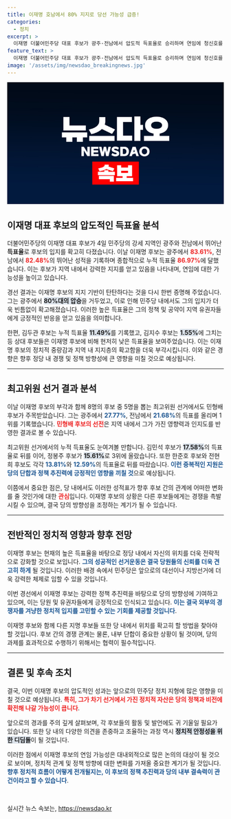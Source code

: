 ```yaml
---
title: 이재명 호남에서 80% 지지로 당선 가능성 급증!
categories:
  - 정치
excerpt: >
  이재명 더불어민주당 대표 후보가 광주·전남에서 압도적 득표율로 승리하며 연임에 청신호를 떴습니다. 과연 그의 전선은 어디까지 이어질까요?
feature_text: >
  이재명 더불어민주당 대표 후보가 광주·전남에서 압도적 득표율로 승리하며 연임에 청신호를 떴습니다. 과연 그의 전선은 어디까지 이어질까요?
image: '/assets/img/newsdao_breakingnews.jpg'
---
```


<p><img src="/assets/img/newsdao_breakingnews.jpg" alt="cryptoinkorea 속보" /></p>

<h2 data-ke-size="size26">이재명 대표 후보의 압도적인 득표율 분석</h2>

<p data-ke-size="size16">더불어민주당의 이재명 대표 후보가 4일 민주당의 강세 지역인 광주와 전남에서 뛰어난 <b>득표율</b>로 후보의 입지를 확고히 다졌습니다. 이날 이재명 후보는 광주에서 <b><span style="color: #ee2323;">83.61%</span></b>, 전남에서 <b><span style="color: #ee2323;">82.48%</span></b>의 뛰어난 성적을 기록하며 종합적으로 누적 득표율 <b><span style="color: #ee2323;">86.97%</span></b>에 달했습니다. 이는 후보가 지역 내에서 강력한 지지를 얻고 있음을 나타내며, 연임에 대한 가능성을 높이고 있습니다.</p>

<p data-ke-size="size16">경선 결과는 이재명 후보의 지지 기반이 탄탄하다는 것을 다시 한번 증명해 주었습니다. 그는 광주에서 <b><span style="background-color: #21538527;">80%대의 압승</span></b>을 거두었고, 이로 인해 민주당 내에서도 그의 입지가 더욱 빈틈없이 확고해졌습니다. 이러한 높은 득표율은 그의 정책 및 공약이 지역 유권자들에게 긍정적인 반응을 얻고 있음을 의미합니다.</p>

<p data-ke-size="size16">한편, 김두관 후보는 누적 득표율 <b><span style="background-color: #21538527;">11.49%</span></b>를 기록했고, 김지수 후보는 <b><span style="background-color: #21538527;">1.55%</span></b>에 그치는 등 상대 후보들은 이재명 후보에 비해 현저히 낮은 득표율을 보여주었습니다. 이는 이재명 후보의 정치적 중량감과 지역 내 지지층의 확고함을 더욱 부각시킵니다. 이와 같은 경향은 향후 정당 내 경쟁 및 정책 방향성에 큰 영향을 미칠 것으로 예상됩니다.</p>

<hr>

<h2 data-ke-size="size26">최고위원 선거 결과 분석</h2>

<p data-ke-size="size16">이날 이재명 후보의 부각과 함께 8명의 후보 중 5명을 뽑는 최고위원 선거에서도 민형배 후보가 주목받았습니다. 그는 광주에서 <b><span style="color: #1a5490;">27.77%</span></b>, 전남에서 <b><span style="color: #1a5490;">21.68%</span></b>의 득표를 올리며 1위를 기록했습니다. <b><span style="color: #ee2323;">민형배 후보의 선전</span></b>은 지역 내에서 그가 가진 영향력과 인지도를 반영한 결과로 볼 수 있습니다.</p>

<p data-ke-size="size16">최고위원 선거에서의 누적 득표율도 눈여겨볼 만합니다. 김민석 후보가 <b><span style="background-color: #21538527;">17.58%</span></b>의 득표율로 뒤를 이어, 정봉주 후보가 <b><span style="background-color: #21538527;">15.61%</span></b>로 3위에 올랐습니다. 또한 한준호 후보와 전현희 후보도 각각 <b><span style="color: #1a5490;">13.81%</span></b>와 <b><span style="color: #1a5490;">12.59%</span></b>의 득표율로 뒤를 따랐습니다. <b><span style="color: #1a5490;">이런 중복적인 지원은 당의 단합과 정책 추진력에 긍정적인 영향을 끼칠 것</span></b>으로 예상됩니다.</p>

<p data-ke-size="size16">이쯤에서 중요한 점은, 당 내에서도 이러한 성적표가 향후 후보 간의 관계에 어떠한 변화를 줄 것인가에 대한 <b><span style="color: #ee2323;">관심</span></b>입니다. 이재명 후보의 상황은 다른 후보들에게는 경쟁을 촉발시킬 수 있으며, 결국 당의 방향성을 조정하는 계기가 될 수 있습니다.</p>

<hr>

<h2 data-ke-size="size26">전반적인 정치적 영향과 향후 전망</h2>

<p data-ke-size="size16">이재명 후보는 현재의 높은 득표율을 바탕으로 정당 내에서 자신의 위치를 더욱 전략적으로 강화할 것으로 보입니다. <b><span style="color: #1a5490;">그의 성공적인 선거운동은 결국 당원들의 신뢰를 더욱 견고히 하게</span></b> 될 것입니다. 이러한 배경 속에서 민주당은 앞으로의 대선이나 지방선거에 더욱 강력한 체제로 임할 수 있을 것입니다.</p>

<p data-ke-size="size16">이번 경선에서 이재명 후보는 강력한 정책 추진력을 바탕으로 당의 방향성에 기여하고 있으며, 이는 당원 및 유권자들에게 긍정적으로 인식되고 있습니다. <b><span style="color: #1a5490;">이는 결국 외부의 경쟁자를 겨냥한 정치적 입지를 고민할 수 있는 기회를 제공할 것입니다</span></b>.</p>

<p data-ke-size="size16">이재명 후보와 함께 다른 지명 후보들 또한 당 내에서 위치를 확고히 할 방법을 찾아야 할 것입니다. 후보 간의 경쟁 관계는 물론, 내부 단합이 중요한 상황이 될 것이며, 당의 과제를 효과적으로 수행하기 위해서는 협력이 필수적입니다.</p>

<hr>

<h2 data-ke-size="size26">결론 및 후속 조치</h2>

<p data-ke-size="size16">결국, 이번 이재명 후보의 압도적인 성과는 앞으로의 민주당 정치 지형에 많은 영향을 미칠 것으로 예상됩니다. <b><span style="color: #ee2323;">특히, 그가 차기 선거에서 가진 정치적 자산은 당의 정책과 비전에 확전해 나갈 가능성이 큽니다</span></b>.</p>

<p data-ke-size="size16">앞으로의 경과를 주의 깊게 살펴보며, 각 후보들의 활동 및 발언에도 귀 기울일 필요가 있습니다. 또한 당 내의 다양한 의견을 존중하고 조율하는 과정 역시 <b><span style="background-color: #21538527;">정치적 안정성을 위한 디딤돌</span></b>이 될 것입니다.</p>

<p data-ke-size="size16">이러한 점에서 이재명 후보의 연임 가능성은 대내외적으로 많은 논의의 대상이 될 것으로 보이며, 정치적 관계 및 정책 방향에 대한 변화를 가져올 중요한 계기가 될 것입니다. <b><span style="color: #1a5490;">향후 정치적 흐름이 어떻게 전개될지는, 이 후보의 정책 추진력과 당의 내부 결속력이 관건이라고 할 수 있습니다</span></b>.</p>

<p data-ke-size="size16">&nbsp;</p>
실시간 뉴스 속보는, <a href="https://newsdao.kr" rel="dofollow">https://newsdao.kr</a>


